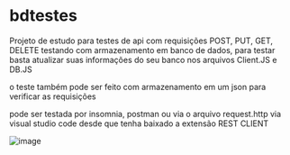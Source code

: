 # bdtestes

Projeto de estudo para testes de api com requisições POST, PUT, GET, DELETE
testando com armazenamento em banco de dados, para testar basta atualizar suas informações do seu banco nos arquivos Client.JS e DB.JS

o teste também pode ser feito com armazenamento em um json para verificar as requisições

pode ser testada por insomnia, postman ou via o arquivo request.http via visual studio code desde que tenha baixado a extensão REST CLIENT

![image](https://user-images.githubusercontent.com/59840153/195701737-cd9c046e-1135-4af3-8626-4c4031cd8355.png)
